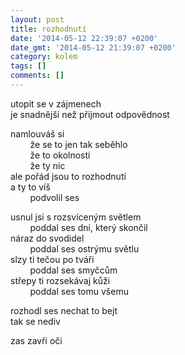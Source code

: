 ```yaml
---
layout: post
title: rozhodnutí
date: '2014-05-12 22:39:07 +0200'
date_gmt: '2014-05-12 21:39:07 +0200'
category: kolem
tags: []
comments: []
---
```

<p>utopit se v zájmenech<br />
je snadnější než přijmout odpovědnost</p>
<p>namlouváš si<br />
&nbsp;&nbsp;&nbsp;&nbsp;&nbsp;&nbsp;&nbsp;&nbsp;že se to jen tak seběhlo<br />
&nbsp;&nbsp;&nbsp;&nbsp;&nbsp;&nbsp;&nbsp;&nbsp;že to okolnosti<br />
&nbsp;&nbsp;&nbsp;&nbsp;&nbsp;&nbsp;&nbsp;&nbsp;že ty nic<br />
ale pořád jsou to rozhodnutí<br />
a ty to víš<br />
&nbsp;&nbsp;&nbsp;&nbsp;&nbsp;&nbsp;&nbsp;&nbsp;podvolil ses</p>
<p>usnul jsi s rozsvíceným světlem<br />
&nbsp;&nbsp;&nbsp;&nbsp;&nbsp;&nbsp;&nbsp;&nbsp;poddal ses dni, který skončil<br />
náraz do svodidel<br />
&nbsp;&nbsp;&nbsp;&nbsp;&nbsp;&nbsp;&nbsp;&nbsp;poddal ses ostrýmu světlu<br />
slzy ti tečou po tváři<br />
&nbsp;&nbsp;&nbsp;&nbsp;&nbsp;&nbsp;&nbsp;&nbsp;poddal ses smyčcům<br />
střepy ti rozsekávaj kůži<br />
&nbsp;&nbsp;&nbsp;&nbsp;&nbsp;&nbsp;&nbsp;&nbsp;poddal ses tomu všemu</p>
<p>rozhodl ses nechat to bejt<br />
tak se nediv</p>
<p>zas zavři oči</p>

